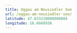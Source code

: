 ```yaml
---
title: Oggau am Neusiedler See
url: /oggau-am-neusiedler-see/
latitude: 47.833220000000004
longitude: 16.6668936
---
```

